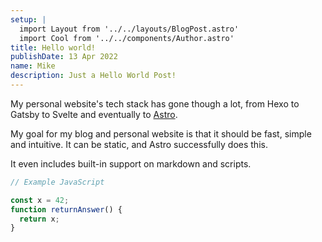 ```yaml
---
setup: |
  import Layout from '../../layouts/BlogPost.astro'
  import Cool from '../../components/Author.astro'
title: Hello world!
publishDate: 13 Apr 2022
name: Mike
description: Just a Hello World Post!
---
```


<Cool name={frontmatter.name} client:load />

My personal website's tech stack has gone though a lot,
from Hexo to Gatsby to Svelte and eventually to [Astro](https://astro.build).

My goal for my blog and personal website is that it should be fast, simple and intuitive. It can be static, and Astro successfully does this.

It even includes built-in support on markdown and scripts.

```javascript
// Example JavaScript

const x = 42;
function returnAnswer() {
  return x;
}
```

